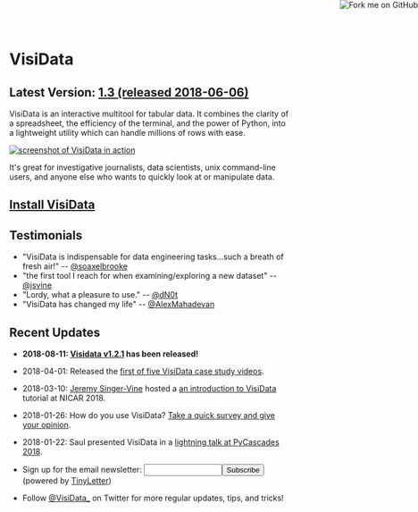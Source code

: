 
<a href="https://github.com/saulpw/visidata"><img style="position: absolute; top: 0; right: 0; border: 0;" src="https://s3.amazonaws.com/github/ribbons/forkme_right_white_ffffff.png" alt="Fork me on GitHub"></a>

# VisiData

## Latest Version: [1.3 (released 2018-06-06) ](/releases)

VisiData is an interactive multitool for tabular data.  It combines the clarity of a spreadsheet, the efficiency of the terminal, and the power of Python, into a lightweight utility which can handle millions of rows with ease.

<div class="screenshot">
<a href="/screenshot.png"><img src="/screenshot.png" alt="screenshot of VisiData in action"/></a>
</div>

It's great for investigative journalists, data scientists, unix command-line users, and anyone else who wants to quickly look at or manipulate data.

## [Install VisiData](/install)

## Testimonials

- "VisiData is indispensable for data engineering tasks...such a breath of fresh air!" -- [\@soaxelbrooke](https://news.ycombinator.com/item?id=16516297)
- "the first tool I reach for when examining/exploring a new dataset" -- [\@jsvine](https://news.ycombinator.com/item?id=16515925)
- "Lordy, what a pleasure to use." -- [\@dN0t](https://twitter.com/dN0t/status/970445038349058048)
- "VisiData has changed my life" -- [\@AlexMahadevan](https://twitter.com/AlexMahadevan/status/976436539638116352)


## Recent Updates

- **2018-08-11: [Visidata v1.2.1](/releases#v1.3) has been released!**

- 2018-04-01: Released the [first of five VisiData case study videos](https://www.youtube.com/watch?v=yhunJc8Nu4g&list=PLxu7QdBkC7drrAGfYzatPGVHIpv4Et46W&index=3).

- 2018-03-10: [Jeremy Singer-Vine](https://www.jsvine.com) hosted a [an introduction to VisiData](https://jsvine.github.io/intro-to-visidata/) tutorial at NICAR 2018.

- 2018-01-26: How do you use VisiData?  <a href="/survey" target="_blank" title="powered by SurveyMonkey">Take a quick survey and give your opinion</a>.

- 2018-01-22: Saul presented VisiData in a [lightning talk at PyCascades 2018](https://www.youtube.com/watch?v=N1CBDTgGtOU).

- <form action="https://tinyletter.com/visidata" method="post" target="popupwindow" onsubmit="window.open('https://tinyletter.com/visidata', 'popupwindow', 'scrollbars=yes,width=800,height=600');return true">Sign up for the email newsletter: <input type="text" style="width:140px" name="email" id="tlemail" /><input type="hidden" value="1" name="embed"/><input type="submit" value="Subscribe" /> (powered by <a href="https://tinyletter.com" target="_blank">TinyLetter</a>)</form>

- Follow [\@VisiData_](https://twitter.com/VisiData_) on Twitter for more regular updates, tips, and tricks!

